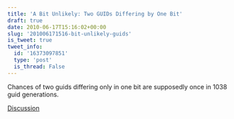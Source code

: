 ```yaml
---
title: 'A Bit Unlikely: Two GUIDs Differing by One Bit'
draft: true
date: 2010-06-17T15:16:02+00:00
slug: '201006171516-bit-unlikely-guids'
is_tweet: true
tweet_info:
  id: '16373097851'
  type: 'post'
  is_thread: False
---
```




Chances of two guids differing only in one bit are supposedly once in 1038 guid generations.

[Discussion](https://x.com/sytelus/status/16373097851)
